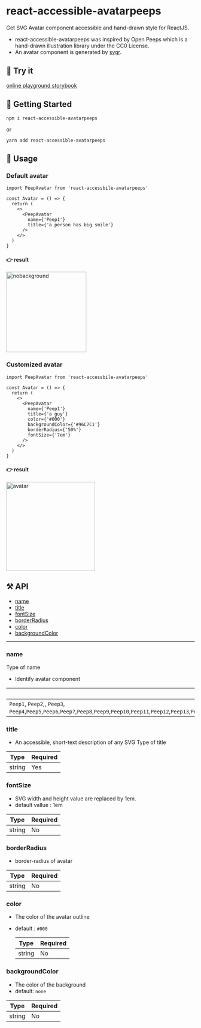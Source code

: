 # react-accessible-avatarpeeps

Get SVG Avatar component accessible and hand-drawn style for ReactJS.

- react-accessible-avatarpeeps was inspired by Open Peeps which is a hand-drawn illustration library under the CC0 License.
- An avatar component is generated by [svgr](https://react-svgr.com/).

## 🌈 Try it

[online playground storybook](https://gifted-saha-326530.netlify.app)

## 🎉 Getting Started

```shell
npm i react-accessible-avatarpeeps
```

or

```shell
yarn add react-accessible-avatarpeeps
```

## 💫 Usage

### Default avatar

```tsx
import PeepAvatar from 'react-accessbile-avatarpeeps'

const Avatar = () => {
  return (
    <>
      <PeepAvatar
        name={'Peep1'}
        title={'a person has big smile'}
      />
    </>
  )
}
```

#### 👉 result

<img width="214" alt="nobackground" src="https://user-images.githubusercontent.com/26635607/140829103-4505d0a7-2ab0-48eb-b30c-d95204916fd9.png" alt="default-avatar">

### Customized avatar

```tsx
import PeepAvatar from 'react-accessbile-avatarpeeps'

const Avatar = () => {
  return (
    <>
      <PeepAvatar
        name={'Peep1'}
        title={'a guy'}
        color={'#000'}
        backgroundColor={'#96C7C1'}
        borderRadius={'50%'}
        fontSize={'7em'}
      />
    </>
  )
}
```

#### 👉 result

<img width="237" alt="avatar" src="https://user-images.githubusercontent.com/26635607/140828806-33565a47-218a-486b-b370-462332e04a9a.png" alt="customized-avatar">

## ⚒ API

- [name](#name)
- [title](#title)
- [fontSize](#fontSize)
- [borderRadius](#borderRadius)
- [color](#color)
- [backgroundColor](#backgroundColor)

---

### name

Type of name

- Identify avatar component

| Type                                                                                                                                                                                                                                                                     | Required |
| ------------------------------------------------------------------------------------------------------------------------------------------------------------------------------------------------------------------------------------------------------------------------ | -------- |
| `Peep1`, `Peep2`,, `Peep3`, `Peep4`,`Peep5`,`Peep6`,`Peep7`,`Peep8`,`Peep9`,`Peep10`,`Peep11`,`Peep12`,`Peep13`,`Peep14`,`Peep15`,`Peep16`,`Peep17`,`Peep18`,`Peep19`,`Peep20`,`Peep21`,`Peep22`,`Peep23`,`Peep24`,`Peep25`,`Peep26`,`Peep27`,`Peep28`,`Peep29`,`Peep30` | Yes      |

<Story id="example-button--secondary" />

### title

- An accessible, short-text description of any SVG
  Type of title

| Type   | Required |
| ------ | -------- |
| string | Yes      |

### fontSize

- SVG width and height value are replaced by 1em.
- default vallue : 1em

| Type   | Required |
| ------ | -------- |
| string | No       |

### borderRadius

- border-radius of avatar

| Type   | Required |
| ------ | -------- |
| string | No       |

### color

- The color of the avatar outline
- default : `#000`

  | Type   | Required |
  | ------ | -------- |
  | string | No       |

### backgroundColor

- The color of the background
- default: `none`

| Type   | Required |
| ------ | -------- |
| string | No       |
